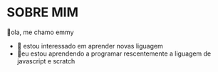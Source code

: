 # SOBRE MIM

 👋ola, me chamo emmy
- 👀 estou interessado em aprender novas liguagem  
- 🌱eu estou aprendendo a programar rescentemente a liguagem de javascript e scratch 
<!---
silvaemmy/silvaemmy is a ✨ special ✨ repository because its `README.md` (this file) appears on your GitHub profile.
You can click the Preview link to take a look at your changes.
--->
